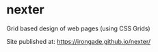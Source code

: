 # nexter
Grid based design of web pages (using CSS Grids)

Site published at: https://irongade.github.io/nexter/
